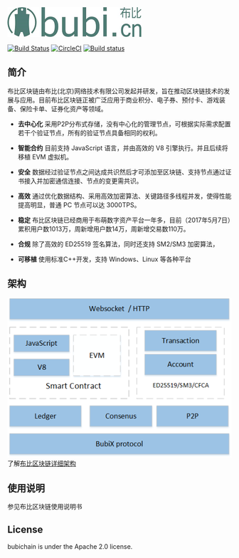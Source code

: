 ﻿![](docs/image/logo.png)

[![Build Status](https://travis-ci.org/bubichain/blockchain.svg?branch=master)](https://travis-ci.org/bubichain/blockchain) [![CircleCI](https://circleci.com/gh/bubichain/blockchain.svg?style=shield)](https://circleci.com/gh/bubichain/blockchain) [![Build status](https://ci.appveyor.com/api/projects/status/3eg8rjtr16k023qq?svg=true)](https://ci.appveyor.com/project/bubichain/blockchain)
 
## __简介__

布比区块链由布比(北京)网络技术有限公司发起并研发，旨在推动区块链技术的发展与应用。目前布比区块链正被广泛应用于商业积分、电子券、预付卡、游戏装备、保险卡单、证券化资产等领域。

- __去中心化__ 
采用P2P分布式存储，没有中心化的管理节点，可根据实际需求配置若干个验证节点，所有的验证节点具备相同的权利。

- __智能合约__ 
目前支持 JavaScript 语言，并由高效的 V8 引擎执行。并且后续将移植 EVM 虚拟机。

- __安全__ 
数据经过验证节点之间达成共识然后才可添加至区块链、支持节点通过证书接入并加密通信连接、节点的变更需共识。

- __高效__ 
通过优化数据结构、采用高效加密算法、关键路径多线程并发，使得性能提高明显，普通 PC 节点可以达 3000TPS。

- __稳定__
布比区块链已经商用于布萌数字资产平台一年多，目前（2017年5月7日）累积用户数1013万，周新增用户数14万，周新增交易数110万。

- __合规__
除了高效的 ED25519 签名算法，同时还支持 SM2/SM3 加密算法，

- __可移植__ 
使用标准C++开发，支持 Windows、Linux 等各种平台

## __架构__
![](docs/image/arch.png)
了解[布比区块链详细架构](docs/logo.png "")

## __使用说明__

参见布比区块链使用说明书 

## __License__
bubichain is under the Apache 2.0 license.